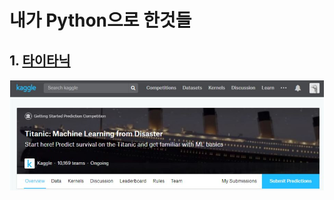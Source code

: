# 내가 Python으로 한것들
<!-- <pre><code><pre/><code/>안에 코드를 넣으면 된다 -->
## 1. [타이타닉](https://github.com/kwong3528/Python/blob/master/%ED%83%80%EC%9D%B4%ED%83%80%EB%8B%89/%ED%83%80%EC%9D%B4%ED%83%80%EB%8B%89.ipynb)
[![타이타닉](./img/타이타닉.JPG)](https://github.com/kwong3528/Python/blob/master/%ED%83%80%EC%9D%B4%ED%83%80%EB%8B%89/%ED%83%80%EC%9D%B4%ED%83%80%EB%8B%89.ipynb)
